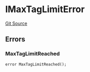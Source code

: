 # IMaxTagLimitError
[Git Source](https://github.com/thrackle-io/tron/blob/e8b36a3b12094b00c1b143dd36d9acbc1f486a67/src/common/IErrors.sol)


## Errors
### MaxTagLimitReached

```solidity
error MaxTagLimitReached();
```

